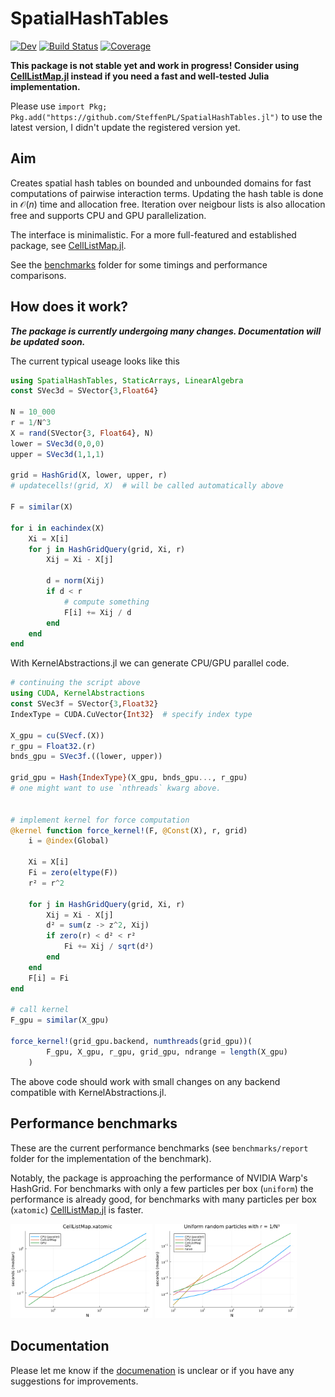 # SpatialHashTables
<!-- 
[![Docs](https://img.shields.io/badge/docs-stable-blue.svg)](https://SteffenPL.github.io/SpatialHashTables.jl/stable/) -->

[![Dev](https://img.shields.io/badge/docs-dev-blue.svg)](https://SteffenPL.github.io/SpatialHashTables.jl/dev/)
[![Build Status](https://github.com/SteffenPL/SpatialHashTables.jl/actions/workflows/CI.yml/badge.svg?branch=main)](https://github.com/SteffenPL/SpatialHashTables.jl/actions/workflows/CI.yml?query=branch%3Amain)
[![Coverage](https://codecov.io/gh/SteffenPL/SpatialHashTables.jl/branch/main/graph/badge.svg)](https://codecov.io/gh/SteffenPL/SpatialHashTables.jl)

**This package is not stable yet and work in progress! Consider using [CellListMap.jl](https://github.com/m3g/CellListMap.jl) instead if you need a fast and well-tested Julia implementation.**

Please use `import Pkg; Pkg.add("https://github.com/SteffenPL/SpatialHashTables.jl")` to use the latest version, I didn't update the registered version yet.

## Aim 

Creates spatial hash tables on bounded and unbounded domains for fast 
computations of pairwise interaction terms. Updating the hash table is 
done in $\mathcal{O}(n)$ time and allocation free. Iteration over neigbour lists 
is also allocation free and supports CPU and GPU parallelization.

The interface is minimalistic. For a more full-featured and established package, see [CellListMap.jl](https://github.com/m3g/CellListMap.jl).

See the [benchmarks](https://github.com/SteffenPL/SpatialHashTables.jl/tree/main/benchmarks) folder for some timings and performance comparisons.

## How does it work?

***The package is currently undergoing many changes. Documentation will be updated soon.***


The current typical useage looks like this
```julia
using SpatialHashTables, StaticArrays, LinearAlgebra
const SVec3d = SVector{3,Float64}

N = 10_000
r = 1/N^3
X = rand(SVector{3, Float64}, N)
lower = SVec3d(0,0,0)
upper = SVec3d(1,1,1)

grid = HashGrid(X, lower, upper, r)
# updatecells!(grid, X)  # will be called automatically above

F = similar(X)

for i in eachindex(X)
    Xi = X[i]
    for j in HashGridQuery(grid, Xi, r)
        Xij = Xi - X[j]

        d = norm(Xij)
        if d < r
            # compute something
            F[i] += Xij / d
        end
    end
end
```

With KernelAbstractions.jl we can generate CPU/GPU parallel code. 

```julia
# continuing the script above
using CUDA, KernelAbstractions
const SVec3f = SVector{3,Float32}
IndexType = CUDA.CuVector{Int32}  # specify index type

X_gpu = cu(SVecf.(X))
r_gpu = Float32.(r)
bnds_gpu = SVec3f.((lower, upper))

grid_gpu = Hash{IndexType}(X_gpu, bnds_gpu..., r_gpu)
# one might want to use `nthreads` kwarg above. 


# implement kernel for force computation
@kernel function force_kernel!(F, @Const(X), r, grid)
    i = @index(Global)
    
    Xi = X[i]
    Fi = zero(eltype(F))
    r² = r^2

    for j in HashGridQuery(grid, Xi, r)
        Xij = Xi - X[j]
        d² = sum(z -> z^2, Xij)
        if zero(r) < d² < r²
            Fi += Xij / sqrt(d²)
        end 
    end
    F[i] = Fi    
end

# call kernel
F_gpu = similar(X_gpu)

force_kernel!(grid_gpu.backend, numthreads(grid_gpu))(
        F_gpu, X_gpu, r_gpu, grid_gpu, ndrange = length(X_gpu)
    )
```

The above code should work with small changes on any backend compatible with KernelAbstractions.jl. 

## Performance benchmarks

These are the current performance benchmarks (see `benchmarks/report` folder for the implementation of the benchmark). 

Notably, the package is approaching the performance of NVIDIA Warp's HashGrid. For benchmarks with only a few particles per box (`uniform`) the performance is already good, for benchmarks with many particles per box (`xatomic`) [CellListMap.jl](https://github.com/m3g/CellListMap.jl) is faster.

<div>
<img src="./benchmarks/report/output/2024-05-21/xatomic.png" width="45%">
<!--<img src="./benchmarks/report/output/2024-05-13/xgalactic.png" width="45%">-->
<img src="./benchmarks/report/output/2024-05-21/uniform.png" width="45%">
</div>

## Documentation 

Please let me know if the [documenation](https://SteffenPL.github.io/SpatialHashTables.jl/dev/) is unclear or if you have any suggestions for improvements.
